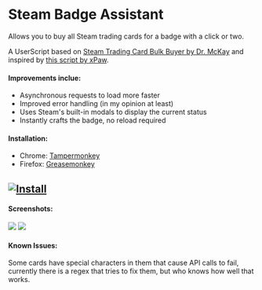 # Steam Badge Assistant

Allows you to buy all Steam trading cards for a badge with a click or two.

A UserScript based on [Steam Trading Card Bulk Buyer by Dr. McKay](https://bitbucket.org/Doctor_McKay/steam-trading-card-bulk-buyer) and inspired by [this script by xPaw](https://gist.github.com/xPaw/73f8ae2031b4e528abf7).

#### Improvements inclue:
- Asynchronous requests to load more faster
- Improved error handling (in my opinion at least)
- Uses Steam's built-in modals to display the current status
- Instantly crafts the badge, no reload required

#### Installation:
- Chrome: [Tampermonkey](https://chrome.google.com/webstore/detail/tampermonkey/dhdgffkkebhmkfjojejmpbldmpobfkfo?hl=en)
- Firefox: [Greasemonkey](https://addons.mozilla.org/en-US/firefox/addon/greasemonkey/)

## [![Install](https://i.imgur.com/LflUAni.png)](https://github.com/notderw/Steam-Badge-Assistant/raw/master/steam-badge-assistant.user.js)

#### Screenshots:
![](https://i.imgur.com/hPmcyUm.png)
![](https://i.imgur.com/lezvsyk.png)

#### Known Issues:
Some cards have special characters in them that cause API calls to fail, currently there is a regex that tries to fix them, but who knows how well that works.
